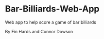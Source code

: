 # Bar-Billiards-Web-App
Web app to help score a game of bar billiards

By Fin Hards and Connor Dowson